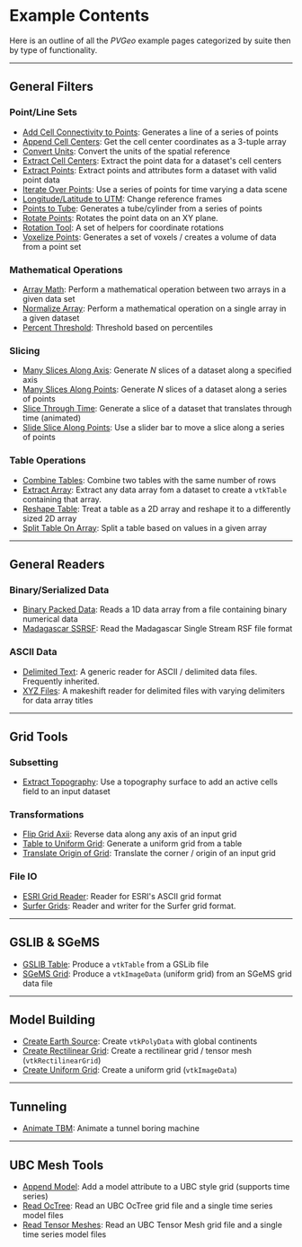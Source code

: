 # Example Contents
Here is an outline of all the *PVGeo* example pages categorized by suite then by type of functionality.

-----
## General Filters

### Point/Line Sets

- [Add Cell Connectivity to Points](./filters-general/add-cell-connectivity-to-points.md): Generates a line of a series of points
- [Append Cell Centers](./filters-general/append-cell-centers.md): Get the cell center coordinates as a 3-tuple array
- [Convert Units](./filters-general/convert-units.md): Convert the units of the spatial reference
- [Extract Cell Centers](./filters-general/extract-cell-centers.md): Extract the point data for a dataset's cell centers
- [Extract Points](./filters-general/extract-points.md): Extract points and attributes form a dataset with valid point data
- [Iterate Over Points](./filters-general/iterate-over-points.md): Use a series of points for time varying a data scene
- [Longitude/Latitude to UTM](./filters-general/lonlat-to-utm.md): Change reference frames
- [Points to Tube](./filters-general/points-to-tube.md): Generates a tube/cylinder from a series of points
- [Rotate Points](./filters-general/rotate-points.md): Rotates the point data on an XY plane.
- [Rotation Tool](./filters-general/rotation-tool.md): A set of helpers for coordinate rotations
- [Voxelize Points](./filters-general/voxelize-points.md): Generates a set of voxels / creates a volume of data from a point set

### Mathematical Operations

- [Array Math](./filters-general/array-math.md): Perform a mathematical operation between two arrays in a given data set
- [Normalize Array](./filters-general/normalize-array.md): Perform a mathematical operation on a single array in a given dataset
- [Percent Threshold](./filters-general/percent-threshold.md): Threshold based on percentiles

### Slicing

- [Many Slices Along Axis](./filters-general/many-slices-along-axis.md): Generate *N* slices of a dataset along a specified axis
- [Many Slices Along Points](./filters-general/many-slices-along-points.md): Generate *N* slices of a dataset along a series of points
- [Slice Through Time](./filters-general/slice-through-time.md): Generate a slice of a dataset that translates through time (animated)
- [Slide Slice Along Points](./filters-general/slide-slice-along-points.md): Use a slider bar to move a slice along a series of points

### Table Operations

- [Combine Tables](./filters-general/combine-tables.md): Combine two tables with the same number of rows
- [Extract Array](./filters-general/extract-array.md): Extract any data array fom a dataset to create a `vtkTable` containing that array.
- [Reshape Table](./filters-general/reshape-table.md): Treat a table as a 2D array and reshape it to a differently sized 2D array
- [Split Table On Array](./filters-general/split-table-on-array.md): Split a table based on values in a given array


-----
## General Readers

### Binary/Serialized Data

- [Binary Packed Data](./readers-general/binary-packed-data.md): Reads a 1D data array from a file containing binary numerical data
- [Madagascar SSRSF](./readers-general/madagascar-ssrsf.md): Read the Madagascar Single Stream RSF file format

### ASCII Data

- [Delimited Text](./readers-general/delimited-text.md): A generic reader for ASCII / delimited data files. Frequently inherited.
- [XYZ Files](./readers-general/xyz-reader.md): A makeshift reader for delimited files with varying delimiters for data array titles

-----
## Grid Tools


### Subsetting

- [Extract Topography](./grids/extract-topography.md): Use a topography surface to add an active cells field to an input dataset

### Transformations

- [Flip Grid Axii](./grids/reverse-grid-axii.md): Reverse data along any axis of an input grid
- [Table to Uniform Grid](./grids/table-to-uniform-grid.md): Generate a uniform grid from a table
- [Translate Origin of Grid](./grids/translate-origin-of-grid.md): Translate the corner / origin of an input grid

### File IO

- [ESRI Grid Reader](./grids/esri-grid.md): Reader for ESRI's ASCII grid format
- [Surfer Grids](./grids/surfer-grid.md): Reader and writer for the Surfer grid format.


-----
## GSLIB & SGeMS

- [GSLIB Table](./gslib/gslib.md): Produce a `vtkTable` from a GSLib file
- [SGeMS Grid](./gslib/sgems-grid.md): Produce a `vtkImageData` (uniform grid) from an SGeMS grid data file

-----
## Model Building

- [Create Earth Source](./model-building/create-earth-source.md): Create `vtkPolyData` with global continents
- [Create Rectilinear Grid](./model-building/create-rectilinear-grid.md): Create a rectilinear grid / tensor mesh (`vtkRectilinearGrid`)
- [Create Uniform Grid](./model-building/create-uniform-grid.md): Create a uniform grid (`vtkImageData`)

-----
## Tunneling

- [Animate TBM](./tunneling/animate-tbm.md): Animate a tunnel boring machine

-----
## UBC Mesh Tools

- [Append Model](./ubc/add-model.md): Add a model attribute to a UBC style grid (supports time series)
- [Read OcTree](./ubc/octree.md): Read an UBC OcTree grid file and a single time series model files
- [Read Tensor Meshes](./ubc/tensor-grids.md): Read an UBC Tensor Mesh grid file and a single time series model files
